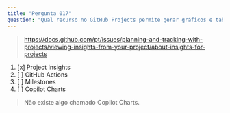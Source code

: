 ```yaml
---
title: "Pergunta 017"
question: "Qual recurso no GitHub Projects permite gerar gráficos e tabelas de maneira fácil para visualizar o status atual e a progressão histórica do seu projeto?"
---
```



> https://docs.github.com/pt/issues/planning-and-tracking-with-projects/viewing-insights-from-your-project/about-insights-for-projects
1. [x] Project Insights
1. [ ] GitHub Actions
1. [ ] Milestones
1. [ ] Copilot Charts
> Não existe algo chamado Copilot Charts.
